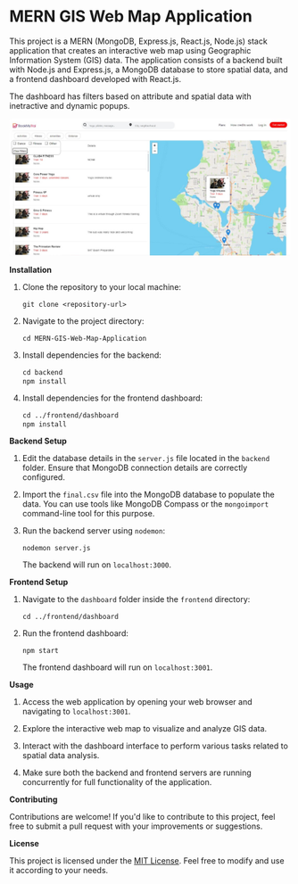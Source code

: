 
# MERN GIS Web Map Application

This project is a MERN (MongoDB, Express.js, React.js, Node.js) stack application that creates an interactive web map using Geographic Information System (GIS) data. The application consists of a backend built with Node.js and Express.js, a MongoDB database to store spatial data, and a frontend dashboard developed with React.js.

The dashboard has filters based on attribute and spatial data with inetractive and dynamic popups.

![Rilter and Popup](https://github.com/Mseher/MERN-stack-Fitness-App/blob/main/filter_and_popup.jpg)


**Installation**

1. Clone the repository to your local machine:
   ```
   git clone <repository-url>
   ```

2. Navigate to the project directory:
   ```
   cd MERN-GIS-Web-Map-Application
   ```

3. Install dependencies for the backend:
   ```
   cd backend
   npm install
   ```

4. Install dependencies for the frontend dashboard:
   ```
   cd ../frontend/dashboard
   npm install
   ```

**Backend Setup**

1. Edit the database details in the `server.js` file located in the `backend` folder. Ensure that MongoDB connection details are correctly configured.

2. Import the `final.csv` file into the MongoDB database to populate the data. You can use tools like MongoDB Compass or the `mongoimport` command-line tool for this purpose.

3. Run the backend server using `nodemon`:
   ```
   nodemon server.js
   ```
   The backend will run on `localhost:3000`.

**Frontend Setup**

1. Navigate to the `dashboard` folder inside the `frontend` directory:
   ```
   cd ../frontend/dashboard
   ```

2. Run the frontend dashboard:
   ```
   npm start
   ```
   The frontend dashboard will run on `localhost:3001`.

**Usage**

1. Access the web application by opening your web browser and navigating to `localhost:3001`.

2. Explore the interactive web map to visualize and analyze GIS data.

3. Interact with the dashboard interface to perform various tasks related to spatial data analysis.

4. Make sure both the backend and frontend servers are running concurrently for full functionality of the application.

**Contributing**

Contributions are welcome! If you'd like to contribute to this project, feel free to submit a pull request with your improvements or suggestions.

**License**

This project is licensed under the [MIT License](LICENSE). Feel free to modify and use it according to your needs.
